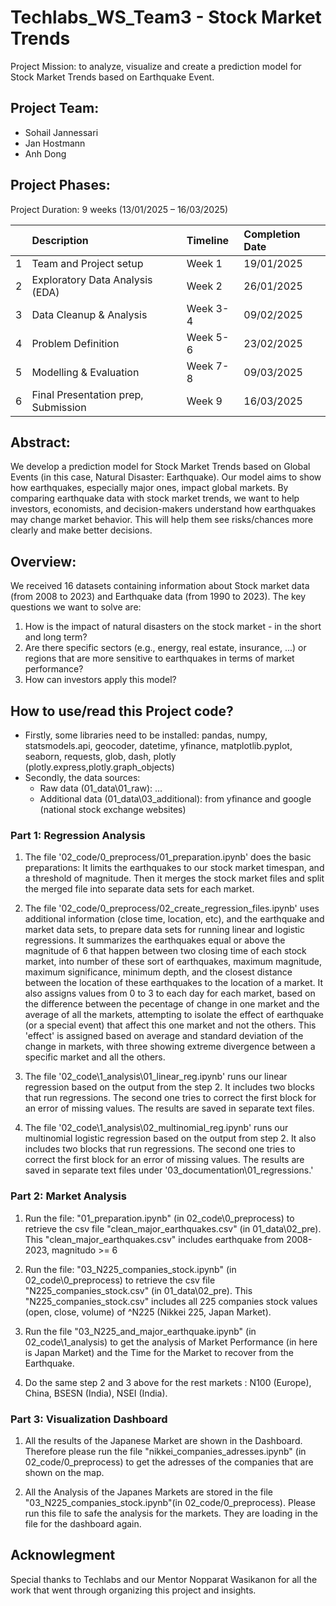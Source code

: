 # Techlabs_WS_Team3 - Stock Market Trends

Project Mission: to analyze, visualize and create a prediction model for Stock Market Trends based on Earthquake Event.

## Project Team: 

-	Sohail Jannessari
-	Jan Hostmann
-	Anh Dong 

## Project Phases: 

Project Duration: 9 weeks (13/01/2025 – 16/03/2025) 

|     |             Description              |  Timeline  | Completion Date |
|:----|:-------------------------------------|:-----------|:----------------|
|  1  | Team and Project setup               |   Week 1   |    19/01/2025   |
|  2  | Exploratory Data Analysis (EDA)      |   Week 2   |    26/01/2025   |
|  3  | Data Cleanup & Analysis              |  Week 3-4  |    09/02/2025   |
|  4  | Problem Definition                   |  Week 5-6  |    23/02/2025   |
|  5  | Modelling & Evaluation               |  Week 7-8  |    09/03/2025   |
|  6  | Final Presentation prep, Submission  |   Week 9   |    16/03/2025   |


## Abstract:  

We develop a prediction model for Stock Market Trends based on Global Events (in this case, Natural Disaster: Earthquake). Our model aims to show how earthquakes, especially major ones, impact global markets. By comparing earthquake data with stock market trends, we want to help investors, economists, and decision-makers understand how earthquakes may change market behavior. This will help them see risks/chances more clearly and make better decisions. 

## Overview:

We received 16 datasets containing information about Stock market data (from 2008 to 2023) and Earthquake data (from 1990 to 2023). 
The key questions we want to solve are: 
1.	How is the impact of natural disasters on the stock market - in the short and long term?
2.	Are there specific sectors (e.g., energy, real estate, insurance, ...) or regions that are more sensitive to earthquakes in terms of market performance?
3.	How can investors apply this model? 

## How to use/read this Project code? 
 
- Firstly, some libraries need to be installed: pandas, numpy, statsmodels.api, geocoder, datetime, yfinance, matplotlib.pyplot, seaborn, requests, glob, dash, plotly (plotly.express,plotly.graph_objects)
- Secondly, the data sources: 
    + Raw data (01_data\01_raw): ...
    + Additional data (01_data\03_additional): from yfinance and google (national stock exchange websites)

### Part 1: Regression Analysis
1. The file '02_code/0_preprocess/01_preparation.ipynb' does the basic preparations: It limits the earthquakes to our stock market timespan, and a threshold of magnitude. Then it merges the stock market files and split the merged file into separate data sets for each market.

2. The file '02_code/0_preprocess/02_create_regression_files.ipynb' uses additional information (close time, location, etc), and the earthquake and market data sets, to prepare data sets for running linear and logistic regressions. It summarizes the earthquakes equal or above the magnitude of 6 that happen between two closing time of each stock market, into number of these sort of earthquakes, maximum magnitude, maximum significance, minimum depth, and the closest distance between the location of these earthquakes to the location of a market. It also assigns values from 0 to 3 to each day for each market, based on the difference between the pecentage of change in one market and the average of all the markets, attempting to isolate the effect of earthquake (or a special event) that affect this one market and not the others. This 'effect' is assigned based on average and standard deviation of the change in markets, with three showing extreme divergence between a specific market and all the others.

3. The file '02_code\1_analysis\01_linear_reg.ipynb' runs our linear regression based on the output from the step 2. It includes two blocks that run regressions. The second one tries to correct the first block for an error of missing values. The results are saved in separate text files.

4. The file '02_code\1_analysis\02_multinomial_reg.ipynb' runs our multinomial logistic regression based on the output from step 2. It also includes two blocks that run regressions. The second one tries to correct the first block for an error of missing values. The results are saved in separate text files under '03_documentation\01_regressions.'

### Part 2: Market Analysis

1. Run the file: "01_preparation.ipynb" (in 02_code\0_preprocess) to retrieve the csv file "clean_major_earthquakes.csv" (in 01_data\02_pre). This "clean_major_earthquakes.csv" includes earthquake from 2008-2023, magnitudo >= 6

2. Run the file: "03_N225_companies_stock.ipynb" (in 02_code\0_preprocess) to retrieve the csv file "N225_companies_stock.csv" (in 01_data\02_pre). This "N225_companies_stock.csv" includes all 225 companies stock values (open, close, volume) of ^N225 (Nikkei 225, Japan Market). 

3. Run the file "03_N225_and_major_earthquake.ipynb" (in 02_code\1_analysis) to get the analysis of Market Performance (in here is Japan Market) and the Time for the Market to recover from the Earthquake. 

4. Do the same step 2 and 3 above for the rest markets : N100 (Europe), China, BSESN (India), NSEI (India).



### Part 3: Visualization Dashboard

1. All the results of the Japanese Market are shown in the Dashboard. Therefore please run the file "nikkei_companies_adresses.ipynb" (in 02_code/0_preprocess) to get the adresses of the companies that are shown on the map. 

2. All the Analysis of the Japanes Markets are stored in the file "03_N225_companies_stock.ipynb"(in 02_code/0_preprocess). Please run this file to safe the analysis for the markets. They are loading in the file for the dashboard again. 


## Acknowlegment

Special thanks to Techlabs and our Mentor Nopparat Wasikanon for all the work that went through organizing this project and insights. 
